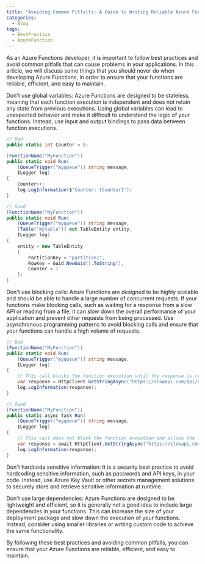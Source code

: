 ```yaml
---
title: "Avoiding Common Pitfalls: A Guide to Writing Reliable Azure Functions"
categories:
  - Blog
tags:
  - BestPractice
  - AzureFunction
---
```


As an Azure Functions developer, it is important to follow best practices and avoid common pitfalls that can cause problems in your applications. In this article, we will discuss some things that you should never do when developing Azure Functions, in order to ensure that your functions are reliable, efficient, and easy to maintain.

Don't use global variables: Azure Functions are designed to be stateless, meaning that each function execution is independent and does not retain any state from previous executions. Using global variables can lead to unexpected behavior and make it difficult to understand the logic of your functions. Instead, use input and output bindings to pass data between function executions.
```cs
// Bad
public static int Counter = 0;

[FunctionName("MyFunction")]
public static void Run(
    [QueueTrigger("myqueue")] string message,
    ILogger log)
{
    Counter++;
    log.LogInformation($"Counter: {Counter}");
}
```
```cs
// Good
[FunctionName("MyFunction")]
public static void Run(
    [QueueTrigger("myqueue")] string message,
    [Table("mytable")] out TableEntity entity,
    ILogger log)
{
    entity = new TableEntity
    {
        PartitionKey = "partition1",
        RowKey = Guid.NewGuid().ToString(),
        Counter = 1
    };
}
```

Don't use blocking calls: Azure Functions are designed to be highly scalable and should be able to handle a large number of concurrent requests. If your functions make blocking calls, such as waiting for a response from a slow API or reading from a file, it can slow down the overall performance of your application and prevent other requests from being processed. Use asynchronous programming patterns to avoid blocking calls and ensure that your functions can handle a high volume of requests.
```cs
// Bad
[FunctionName("MyFunction")]
public static void Run(
    [QueueTrigger("myqueue")] string message,
    ILogger log)
{
    // This call blocks the function execution until the response is received
    var response = HttpClient.GetStringAsync("https://slowapi.com/api/endpoint").Result;
    log.LogInformation(response);
}
```
```cs
// Good 
[FunctionName("MyFunction")]
public static async Task Run(
    [QueueTrigger("myqueue")] string message,
    ILogger log)
{
    // This call does not block the function execution and allows the function to handle other requests concurrently
    var response = await HttpClient.GetStringAsync("https://slowapi.com/api/endpoint");
    log.LogInformation(response);
}

```
Don't hardcode sensitive information: It is a security best practice to avoid hardcoding sensitive information, such as passwords and API keys, in your code. Instead, use Azure Key Vault or other secrets management solutions to securely store and retrieve sensitive information at runtime.

Don't use large dependencies: Azure Functions are designed to be lightweight and efficient, so it is generally not a good idea to include large dependencies in your functions. This can increase the size of your deployment package and slow down the execution of your functions. Instead, consider using smaller libraries or writing custom code to achieve the same functionality.

By following these best practices and avoiding common pitfalls, you can ensure that your Azure Functions are reliable, efficient, and easy to maintain.


